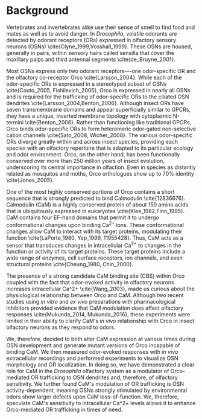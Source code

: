 # Background
Vertebrates and invertebrates alike use their sense of smell to find food and mates as well as to avoid danger.
In _Drosophila_, volatile odorants are detected by odorant receptors (ORs) expressed in olfactory sensory neurons (OSNs) \cite{Clyne_1999,Vosshall_1999}.
These OSNs are housed, generally in pairs, within sensory hairs called sensilla that cover the maxillary palps and third antennal segments \cite{de_Bruyne_2001}.

Most OSNs express only two odorant receptors---one odor-specific OR and the olfactory co-receptor Orco \cite{Larsson_2004}.
While each of the odor-specific ORs is expressed in a stereotyped subset of OSNs \cite{Couto_2005, Fishilevich_2005}, Orco is expressed in nearly all OSNs and is required for the trafficking of odor-specific ORs to the ciliated OSN dendrites \cite{Larsson_2004,Benton_2006}.
Although insect ORs have seven transmembrane domains and appear superficially similar to GPCRs, they have a unique, inverted membrane topology with cytoplasmic N-termini \cite{Benton_2006}.
Rather than functioning like traditional GPCRs, Orco binds odor-specific ORs to form heteromeric odor-gated non-selective cation channels \cite{Sato_2008, Wicher_2008}.
The various odor-specific ORs diverge greatly within and across insect species, providing each species with an olfactory repertoire that is adapted to its particular ecology and odor environment.
Orco, on the other hand, has been functionally conserved over more than 250 million years of insect evolution, underscoring its central importance in olfaction.
Even in species as distantly related as mosquitos and moths, Orco orthologues show up to 70% identity \cite{Jones_2005}.

One of the most highly conserved portions of Orco contains a short sequence that is strongly predicted to bind Calmodulin \cite{12836676}. Calmodulin (CaM) is a highly conserved protein of about 150 amino acids that is ubiquitously expressed in eukaryotes \cite{Klee_1982,Finn_1995}.
CaM contains four EF-hand domains that permit it to undergo conformational changes upon binding Ca<sup>2+</sup> ions.
These conformational changes allow CaM to interact with its target proteins, modulating their function \cite{LaPorte_1980, Yap_1999, 11955428}.
Thus, CaM acts as a sensor that transduces changes in intracellular Ca<sup>2+</sup> to changes in the function or activity of its target proteins.
These target proteins include a wide range of enzymes, cell surface receptors, ion channels, and even structural proteins \cite{Cheung_1980, Chin_2000}.

The presence of a strong candidate CaM binding site (CBS) within Orco coupled with the fact that odor-evoked activity in olfactory neurons increases intracellular Ca^2+ \cite{Wang_2003}, made us curious about the physiological relationship between Orco and CaM.
Although two recent studies using _in vitro_ and _ex vivo_ preparations with pharmacological inhibitors provided evidence that CaM modulation does affect olfactory responses \cite{Mukunda_2014, Mukunda_2016}, these experiments were limited in their ability to clarify CaM's _in vivo_ relationship with Orco in insect olfactory neurons as they respond to odors.

We, therefore, decided to both alter CaM expression at various times during OSN development and generate mutant versions of Orco incapable of binding CaM.
We then measured odor-evoked responses with _in vivo_ extracellular recordings and performed experiments to visualize OSN morphology and OR localization.
In doing so, we have demonstrated a clear role for CaM in the _Drosophila_ olfactory system as a modulator of Orco-mediated OR trafficking to OSN dendrites and, therefore, of olfactory sensitivity.
We further found CaM's modulation of OR trafficking is OSN activity-dependent, meaning OSNs strongly stimulated by environmental odors show larger defects upon CaM loss-of-function.
We, therefore, speculate CaM's sensitivity to intracellular Ca^2+ levels allows it to enhance Orco-mediated OR trafficking in times of need.

